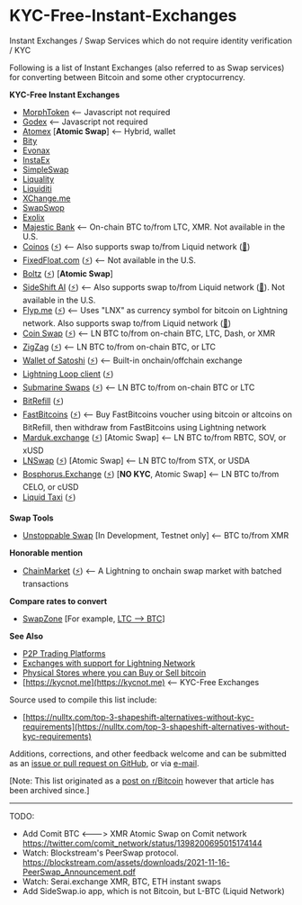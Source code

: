 # KYC-Free-Instant-Exchanges
Instant Exchanges / Swap Services which do not require identity verification / KYC

Following is a list of Instant Exchanges (also referred to as Swap services) for converting between Bitcoin and some other cryptocurrency.

**KYC-Free Instant Exchanges**

- [MorphToken](https://morphtoken.com/) <-- Javascript not required
- [Godex](https://godex.io/) <-- Javascript not required
- [Atomex](https://atomex.me/) [**Atomic Swap**] <-- Hybrid, wallet
- [Bity](https://bity.com/exchange)
- [Evonax](https://www.evonax.com/)
- [InstaEx](https://instaex.io/)
- [SimpleSwap](https://simpleswap.io/)
- [Liquality](https://liquality.io/swap)
- [Liquiditi](https://liquiditi.io/)
- [XChange.me](https://xchange.me/)
- [SwapSwop](https://SwapSwop.io)
- [Exolix](https://exolix.com/exchange)
- [Majestic Bank](https://MajesticBank.sc) <-- On-chain BTC to/from LTC, XMR. Not available in the U.S.
- [Coinos](https://coinos.io) ([⚡](https://lightningnetworkstores.com/wallets)) <-- Also supports swap to/from Liquid network ([🌊](https://help.blockstream.com/hc/en-us/articles/900000633526-Where-can-I-get-a-Liquid-wallet-))
- [FixedFloat.com](https://fixedfloat.com/) ([⚡](https://lightningnetworkstores.com/wallets)) <-- Not available in the U.S.
- [Boltz](https://boltz.exchange/) ([⚡](https://lightningnetworkstores.com/wallets)) [**Atomic Swap**]
- [SideShift AI](https://sideshift.ai/) ([⚡](https://lightningnetworkstores.com/wallets)) <-- Also supports swap to/from Liquid network ([🌊](https://help.blockstream.com/hc/en-us/articles/900000633526-Where-can-I-get-a-Liquid-wallet-)). Not available in the U.S.
- [Flyp.me](https://flyp.me/) ([⚡](https://lightningnetworkstores.com/wallets)) <-- Uses "LNX" as currency symbol for bitcoin on Lightning network. Also supports swap to/from Liquid network ([🌊](https://help.blockstream.com/hc/en-us/articles/900000633526-Where-can-I-get-a-Liquid-wallet-))
- [Coin Swap](https://coinswap.click/) ([⚡](https://lightningnetworkstores.com/wallets)) <-- LN BTC to/from on-chain BTC, LTC, Dash, or XMR
- [ZigZag](https://zigzag.io/) ([⚡](https://lightningnetworkstores.com/wallets)) <-- LN BTC to/from on-chain BTC, or LTC
- [Wallet of Satoshi](https://walletofsatoshi.com/) ([⚡](https://lightningnetworkstores.com/wallets)) <-- Built-in onchain/offchain exchange
- [Lightning Loop client](https://github.com/lightninglabs/loop) ([⚡](https://lightningnetworkstores.com/wallets))
- [Submarine Swaps](http://submarineswaps.org/) ([⚡](https://lightningnetworkstores.com/wallets)) <-- LN BTC to/from on-chain BTC or LTC
- [BitRefill](https://www.bitrefill.com/buy/lightning-recharge) ([⚡](https://lightningnetworkstores.com/wallets))
- [FastBitcoins](https://fastbitcoins.com/) ([⚡](https://lightningnetworkstores.com/wallets)) <-- Buy FastBitcoins voucher using bitcoin or altcoins on BitRefill, then withdraw from FastBitcoins using Lightning network
- [Marduk.exchange](https://www.marduk.exchange) ([⚡](https://lightningnetworkstores.com/wallets)) [Atomic Swap] <-- LN BTC to/from RBTC, SOV, or xUSD
- [LNSwap](https://www.lnswap.org) ([⚡](https://lightningnetworkstores.com/wallets)) [Atomic Swap] <-- LN BTC to/from STX, or USDA
- [Bosphorus.Exchange](https://Bosphorus.Exchange) ([⚡](https://lightningnetworkstores.com/wallets)) [**NO KYC**, Atomic Swap] <-- LN BTC to/from CELO, or cUSD
- [Liquid Taxi](https://liquid.taxi/) ([⚡](https://lightningnetworkstores.com/wallets))

**Swap Tools**

- [Unstoppable Swap](https://github.com/UnstoppableSwap/unstoppableswap-gui) [In Development, Testnet only] <-- BTC to/from XMR

**Honorable mention**

- [ChainMarket](https://chainmarket.etleneum.com/) ([⚡](https://lightningnetworkstores.com/wallets)) <-- A Lightning to onchain swap market with batched transactions

**Compare rates to convert**

- [SwapZone](https://swapzone.io/) [For example, [LTC --> BTC](https://swapzone.io/?from=ltc&to=btc)]

**See Also**

- [P2P Trading Platforms](https://cointastical.github.io/P2P-Trading-Exchanges)
- [Exchanges with support for Lightning Network](https://cointastical.github.io/Exchanges-With-LN)
- [Physical Stores where you can Buy or Sell bitcoin](https://cointastical.github.io/Physical-Locations-Bitcoin)
- [https://kycnot.me](https://kycnot.me) <-- KYC-Free Exchanges

Source used to compile this list include:

- [https://nulltx.com/top-3-shapeshift-alternatives-without-kyc-requirements](https://nulltx.com/top-3-shapeshift-alternatives-without-kyc-requirements)

Additions, corrections, and other feedback welcome and can be submitted as an [issue or pull request on GitHub](https://github.com/cointastical/KYC-Free-Instant-Exchanges), or via [e-mail](mailto://cointastical@gmail.com).

[Note: This list originated as a [post on r/Bitcoin](https://np.reddit.com/r/Bitcoin/comments/cd1fr8) however that article has been archived since.]

************************************************************************

TODO:

- Add Comit BTC <---> XMR Atomic Swap on Comit network https://twitter.com/comit_network/status/1398200695015174144
- Watch: Blockstream's PeerSwap protocol. https://blockstream.com/assets/downloads/2021-11-16-PeerSwap_Announcement.pdf
- Watch: Serai.exchange XMR, BTC, ETH instant swaps
- Add SideSwap.io app, which is not Bitcoin, but L-BTC (Liquid Network)
